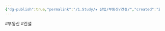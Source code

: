 ```yaml
---
{"dg-publish":true,"permalink":"/1.Study/★ 산업/부동산/건설/","created":"2025-06-25T11:17:56.773+09:00","updated":"2025-06-26T17:45:30.000+09:00"}
---
```


#부동산 #건설 